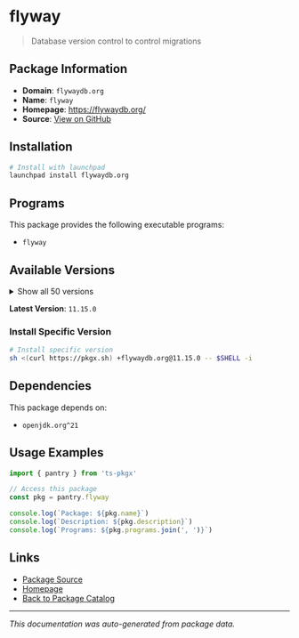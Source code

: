 # flyway

> Database version control to control migrations

## Package Information

- **Domain**: `flywaydb.org`
- **Name**: `flyway`
- **Homepage**: https://flywaydb.org/
- **Source**: [View on GitHub](https://github.com/pkgxdev/pantry/tree/main/projects/flywaydb.org/package.yml)

## Installation

```bash
# Install with launchpad
launchpad install flywaydb.org
```

## Programs

This package provides the following executable programs:

- `flyway`

## Available Versions

<details>
<summary>Show all 50 versions</summary>

- `11.15.0`, `11.14.1`, `11.14.0`, `11.13.3`, `11.13.2`
- `11.13.1`, `11.13.0`, `11.12.0`, `11.11.2`, `11.8.2`
- `11.8.1`, `11.8.0`, `11.7.2`, `11.7.1`, `11.7.0`
- `11.6.0`, `11.5.0`, `11.4.1`, `11.4.0`, `11.3.4`
- `11.3.3`, `11.3.2`, `11.3.1`, `11.3.0`, `11.2.0`
- `11.1.1`, `11.1.0`, `11.0.1`, `11.0.0`, `10.22.0`
- `10.21.0`, `10.20.1`, `10.20.0`, `10.19.0`, `10.18.2`
- `10.18.1`, `10.18.0`, `10.17.3`, `10.17.2`, `10.17.1`
- `10.17.0`, `10.16.0`, `10.15.2`, `10.15.0`, `10.14.0`
- `10.13.0`, `10.12.0`, `10.11.1`, `10.11.0`, `10.10.0`

</details>

**Latest Version**: `11.15.0`

### Install Specific Version

```bash
# Install specific version
sh <(curl https://pkgx.sh) +flywaydb.org@11.15.0 -- $SHELL -i
```

## Dependencies

This package depends on:

- `openjdk.org^21`

## Usage Examples

```typescript
import { pantry } from 'ts-pkgx'

// Access this package
const pkg = pantry.flyway

console.log(`Package: ${pkg.name}`)
console.log(`Description: ${pkg.description}`)
console.log(`Programs: ${pkg.programs.join(', ')}`)
```

## Links

- [Package Source](https://github.com/pkgxdev/pantry/tree/main/projects/flywaydb.org/package.yml)
- [Homepage](https://flywaydb.org/)
- [Back to Package Catalog](../../package-catalog.md)

---

*This documentation was auto-generated from package data.*

